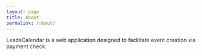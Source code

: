 ```yaml
---
layout: page
title: About
permalink: /about/
---
```


LeadsCalendar is a web application designed to facilitate event creation via payment check.